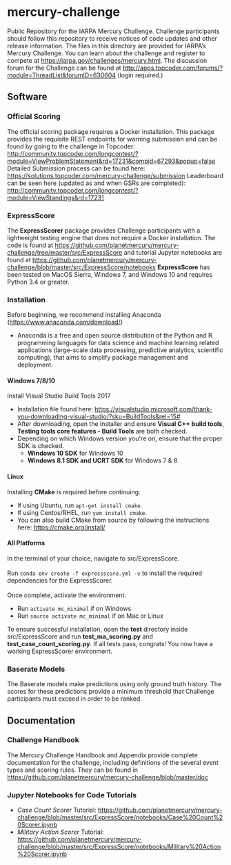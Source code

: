 # mercury-challenge
Public Repository for the IARPA Mercury Challenge.  Challenge participants should follow this repository to receive notices of code updates and other release information.  The files in this directory are provided for IARPA’s Mercury Challenge.  You can learn about the challenge and register to compete at https://iarpa.gov/challenges/mercury.html.  The discussion forum for the Challenge can be found at <http://apps.topcoder.com/forums/?module=ThreadList&forumID=630604> (login required.)

## Software
### Official Scoring
The official scoring package requires a Docker installation.  This package provides the requisite REST endpoints for warning submission and can be found by going to the challenge in Topcoder: http://community.topcoder.com/longcontest/?module=ViewProblemStatement&rd=17231&compid=67293&popup=false
Detailed Submission process can be found here: https://solutions.topcoder.com/mercury-challenge/submission
Leaderboard can be seen here (updated as and when GSRs are completed): http://community.topcoder.com/longcontest/?module=ViewStandings&rd=17231
### ExpressScore 
The **ExpressScorer** package provides Challenge participants with a lightweight testing engine that does not require a Docker installation.  The code is found at https://github.com/planetmercury/mercury-challenge/tree/master/src/ExpressScore and tutorial Jupyter notebooks are found at https://github.com/planetmercury/mercury-challenge/blob/master/src/ExpressScore/notebooks
**ExpressScore** has been tested on MacOS Sierra, Windows 7, and Windows 10 and requires Python 3.4 or greater.
### Installation

Before beginning, we recommend installing Anaconda (https://www.anaconda.com/download/)
- Anaconda is a free and open source distribution of the Python and R programming languages for data science and machine learning related applications (large-scale data processing, predictive analytics, scientific computing), that aims to simplify package management and deployment.

#### Windows 7/8/10
Install Visual Studio Build Tools 2017
- Installation file found here: https://visualstudio.microsoft.com/thank-you-downloading-visual-studio/?sku=BuildTools&rel=15#
- After downloading, open the installer and ensure **Visual C++ build tools**, **Testing tools core features - Build Tools** are both checked.
- Depending on which Windows version you're on, ensure that the proper SDK is checked.
  - **Windows 10 SDK** for Windows 10
  - **Windows 8.1 SDK and UCRT SDK** for Windows 7 & 8

#### Linux

Installing **CMake** is required before continuing. 
  - If using Ubuntu, run `apt-get install cmake`. </br>
  - If using Centos/RHEL, run `yum install cmake`. </br>
  - You can also build CMake from source by following the instructions here: https://cmake.org/install/


#### All Platforms
In the terminal of your choice, navigate to src/ExpressScore. </br></br>
Run `conda env create -f expressscore.yml -v` to install the required dependencies for the ExpressScorer.</br></br>
Once complete, activate the environment.
- Run `activate mc_minimal` if on Windows
- Run `source activate mc_minimal` if on Mac or Linux

To ensure successful installation, open the **test** directory inside src/ExpressScore and run **test_ma_scoring.py** and **test_case_count_scoring.py**. If all tests pass, congrats! You now have a working ExpressScorer environment.

### Baserate Models
The Baserate models make predictions using only ground truth history.  The scores for these predictions provide a minimum threshold that Challenge participants must exceed in order to be ranked.

## Documentation
### Challenge Handbook
The Mercury Challenge Handbook and Appendix provide complete documentation for the challenge, including definitions of the several event types and scoring rules.  They can be found in https://github.com/planetmercury/mercury-challenge/blob/master/doc
### Jupyter Notebooks for Code Tutorials
- *Case Count Scorer* Tutorial: https://github.com/planetmercury/mercury-challenge/blob/master/src/ExpressScore/notebooks/Case%20Count%20Scorer.ipynb
- *Military Action Scorer* Tutorial:  https://github.com/planetmercury/mercury-challenge/blob/master/src/ExpressScore/notebooks/Military%20Action%20Scorer.ipynb

